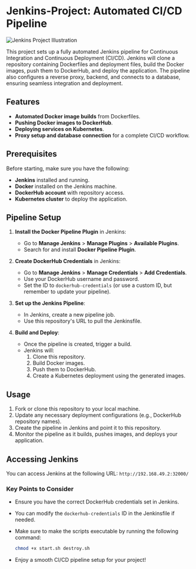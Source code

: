 # Jenkins-Project: Automated CI/CD Pipeline

![Jenkins Project Illustration](Jenkins-project-illustration.svg)

This project sets up a fully automated Jenkins pipeline for Continuous Integration and Continuous Deployment (CI/CD). Jenkins will clone a repository containing Dockerfiles and deployment files, build the Docker images, push them to DockerHub, and deploy the application. The pipeline also configures a reverse proxy, backend, and connects to a database, ensuring seamless integration and deployment.

## Features

- **Automated Docker image builds** from Dockerfiles.
- **Pushing Docker images to DockerHub**.
- **Deploying services on Kubernetes**.
- **Proxy setup and database connection** for a complete CI/CD workflow.

## Prerequisites

Before starting, make sure you have the following:

- **Jenkins** installed and running.
- **Docker** installed on the Jenkins machine.
- **DockerHub account** with repository access.
- **Kubernetes cluster** to deploy the application.

## Pipeline Setup

1. **Install the Docker Pipeline Plugin** in Jenkins:
   - Go to **Manage Jenkins** > **Manage Plugins** > **Available Plugins**.
   - Search for and install **Docker Pipeline Plugin**.

2. **Create DockerHub Credentials** in Jenkins:
   - Go to **Manage Jenkins** > **Manage Credentials** > **Add Credentials**.
   - Use your DockerHub username and password.
   - Set the ID to `dockerhub-credentials` (or use a custom ID, but remember to update your pipeline).

3. **Set up the Jenkins Pipeline**:
   - In Jenkins, create a new pipeline job.
   - Use this repository's URL to pull the Jenkinsfile.

4. **Build and Deploy**:
   - Once the pipeline is created, trigger a build.
   - Jenkins will:
     1. Clone this repository.
     2. Build Docker images.
     3. Push them to DockerHub.
     4. Create a Kubernetes deployment using the generated images.

## Usage

1. Fork or clone this repository to your local machine.
2. Update any necessary deployment configurations (e.g., DockerHub repository names).
3. Create the pipeline in Jenkins and point it to this repository.
4. Monitor the pipeline as it builds, pushes images, and deploys your application.

## Accessing Jenkins

You can access Jenkins at the following URL: `http://192.168.49.2:32000/`

### Key Points to Consider

- Ensure you have the correct DockerHub credentials set in Jenkins.
- You can modify the `dockerhub-credentials` ID in the Jenkinsfile if needed.
- Make sure to make the scripts executable by running the following command:

   ```bash
   chmod +x start.sh destroy.sh
   ```

- Enjoy a smooth CI/CD pipeline setup for your project!
